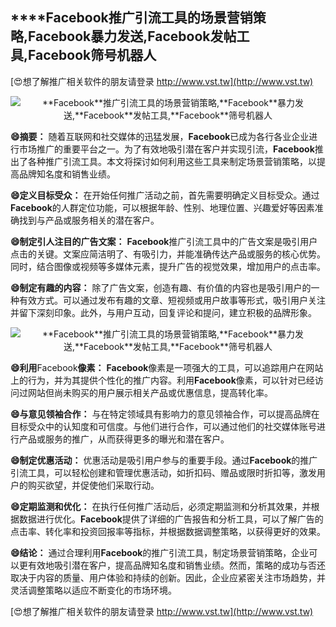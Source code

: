 ## ****Facebook**推广引流工具的场景营销策略,**Facebook**暴力发送,**Facebook**发帖工具,**Facebook**筛号机器人**

[😍想了解推广相关软件的朋友请登录 http://www.vst.tw](http://www.vst.tw)

 <center><img src="https://vst.tw/MP4/tuiguang/png/2.png" alt="**Facebook**推广引流工具的场景营销策略,**Facebook**暴力发送,**Facebook**发帖工具,**Facebook**筛号机器人"></center>

**😄摘要：**
随着互联网和社交媒体的迅猛发展，**Facebook**已成为各行各业企业进行市场推广的重要平台之一。为了有效地吸引潜在客户并实现引流，**Facebook**推出了各种推广引流工具。本文将探讨如何利用这些工具来制定场景营销策略，以提高品牌知名度和销售业绩。

**😄定义目标受众：**
在开始任何推广活动之前，首先需要明确定义目标受众。通过**Facebook**的人群定位功能，可以根据年龄、性别、地理位置、兴趣爱好等因素准确找到与产品或服务相关的潜在客户。

**😄制定引人注目的广告文案：**
**Facebook**推广引流工具中的广告文案是吸引用户点击的关键。文案应简洁明了、有吸引力，并能准确传达产品或服务的核心优势。同时，结合图像或视频等多媒体元素，提升广告的视觉效果，增加用户的点击率。

**😄制定有趣的内容：**
除了广告文案，创造有趣、有价值的内容也是吸引用户的一种有效方式。可以通过发布有趣的文章、短视频或用户故事等形式，吸引用户关注并留下深刻印象。此外，与用户互动，回复评论和提问，建立积极的品牌形象。

 <center><img src="https://vst.tw/MP4/tuiguang/png/6.png" alt="**Facebook**推广引流工具的场景营销策略,**Facebook**暴力发送,**Facebook**发帖工具,**Facebook**筛号机器人"></center>

**😄利用**Facebook**像素：**
**Facebook**像素是一项强大的工具，可以追踪用户在网站上的行为，并为其提供个性化的推广内容。利用**Facebook**像素，可以针对已经访问过网站但尚未购买的用户展示相关产品或优惠信息，提高转化率。

**😄与意见领袖合作：**
与在特定领域具有影响力的意见领袖合作，可以提高品牌在目标受众中的认知度和可信度。与他们进行合作，可以通过他们的社交媒体账号进行产品或服务的推广，从而获得更多的曝光和潜在客户。

**😄制定优惠活动：**
优惠活动是吸引用户参与的重要手段。通过**Facebook**的推广引流工具，可以轻松创建和管理优惠活动，如折扣码、赠品或限时折扣等，激发用户的购买欲望，并促使他们采取行动。

**😄定期监测和优化：**
在执行任何推广活动后，必须定期监测和分析其效果，并根据数据进行优化。**Facebook**提供了详细的广告报告和分析工具，可以了解广告的点击率、转化率和投资回报率等指标，并根据数据调整策略，以获得更好的效果。

**😄结论：**
通过合理利用**Facebook**的推广引流工具，制定场景营销策略，企业可以更有效地吸引潜在客户，提高品牌知名度和销售业绩。然而，策略的成功与否还取决于内容的质量、用户体验和持续的创新。因此，企业应紧密关注市场趋势，并灵活调整策略以适应不断变化的市场环境。

[😍想了解推广相关软件的朋友请登录 http://www.vst.tw](http://www.vst.tw)



